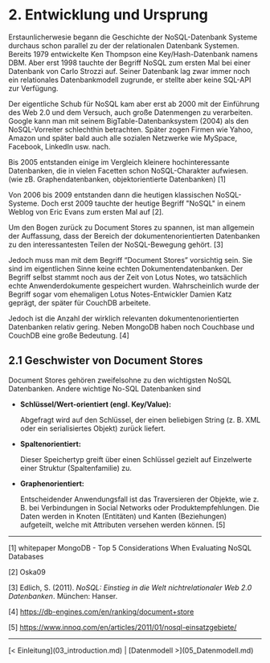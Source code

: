 # 2. Entwicklung und Ursprung

Erstaunlicherwesie begann die Geschichte der NoSQL-Datenbank Systeme durchaus schon parallel zu der der relationalen Datenbank Systemen. Bereits 1979 entwickelte Ken Thompson eine Key/Hash-Datenbank namens DBM. Aber erst 1998 tauchte der Begriff NoSQL zum ersten Mal bei einer Datenbank von Carlo Strozzi auf. Seiner Datenbank lag zwar immer noch ein relationales Datenbankmodell zugrunde, er stellte aber keine SQL-API zur Verfügung.

Der eigentliche Schub für NoSQL kam aber erst ab 2000 mit der Einführung des Web 2.0 und dem Versuch, auch große Datenmengen zu verarbeiten. Google kann man mit seinem BigTable-Datenbanksystem (2004) als den NoSQL-Vorreiter schlechthin betrachten. Später zogen Firmen wie Yahoo, Amazon und später bald auch alle sozialen Netzwerke wie MySpace, Facebook, LinkedIn usw. nach. 

Bis 2005 entstanden einige im Vergleich kleinere hochinteressante Datenbanken, die in vielen Facetten schon NoSQL-Charakter aufwiesen. (wie zB. Graphendatenbanken, objektorientierte Datenbanken) [1]

Von 2006 bis 2009 entstanden dann die heutigen klassischen NoSQL-Systeme. Doch erst 2009 tauchte der heutige Begriff "NoSQL" in einem Weblog von Eric Evans zum ersten Mal auf [2].  

Um den Bogen zurück zu  Document Stores zu spannen, ist man allgemein der Auffassung, dass der Bereich der dokumentenorientierten Datenbanken zu den interessantesten Teilen der NoSQL-Bewegung gehört. [3]

Jedoch muss man mit dem Begriff  “Document Stores” vorsichtig sein. Sie sind im eigentlichen Sinne keine echten Dokumentendatenbanken. Der Begriff selbst stammt noch aus der Zeit von Lotus Notes, wo tatsächlich echte Anwenderdokumente gespeichert wurden. Wahrscheinlich wurde der Begriff sogar vom ehemaligen Lotus Notes-Entwickler Damien Katz geprägt, der später für CouchDB arbeitete.

Jedoch ist die Anzahl der wirklich relevanten dokumentenorientierten Datenbanken relativ gering. Neben MongoDB haben noch Couchbase und CouchDB eine große Bedeutung. [4] 

## 2.1 Geschwister von Document Stores

Document Stores gehören zweifelsohne zu den wichtigsten NoSQL Datenbanken. Andere wichtige No-SQL Datenbanken sind

- **Schlüssel/Wert-orientiert (engl. Key/Value):** 

   Abgefragt wird auf den Schlüssel, der einen beliebigen String (z. B. XML oder ein serialisiertes Objekt) zurück liefert.

- **Spaltenorientiert:** 

   Dieser Speichertyp greift über einen Schlüssel gezielt auf Einzelwerte einer Struktur (Spaltenfamilie) zu.

- **Graphenorientiert:** 

  Entscheidender Anwendungsfall ist das Traversieren der Objekte, wie z. B. bei Verbindungen in Social Networks oder Produktempfehlungen. Die Daten werden in Knoten (Entitäten) und Kanten (Beziehungen) aufgeteilt, welche mit Attributen versehen werden können. [5]



------

[1] whitepaper MongoDB - Top 5 Considerations When Evaluating NoSQL Databases

[2] Oska09

[3] Edlich, S. (2011). *NoSQL: Einstieg in die Welt nichtrelationaler Web 2.0 Datenbanken*. München: Hanser.

[4] https://db-engines.com/en/ranking/document+store

[5] https://www.innoq.com/en/articles/2011/01/nosql-einsatzgebiete/




<hr>
[< Einleitung](03_introduction.md)		|   [Datenmodell >](05_Datenmodell.md)